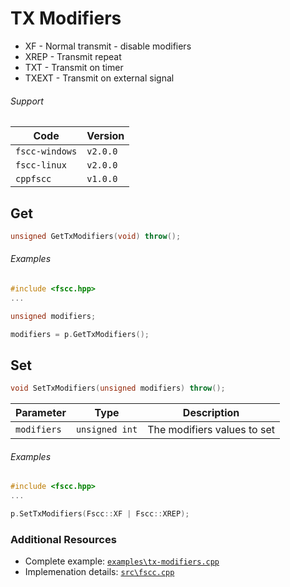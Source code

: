 # TX Modifiers

- XF - Normal transmit - disable modifiers
- XREP - Transmit repeat
- TXT - Transmit on timer
- TXEXT - Transmit on external signal

###### Support
| Code           | Version
| -------------- | --------
| `fscc-windows` | `v2.0.0` 
| `fscc-linux`   | `v2.0.0` 
| `cppfscc`      | `v1.0.0`


## Get
```c++
unsigned GetTxModifiers(void) throw();
```

###### Examples
```c++
#include <fscc.hpp>
...

unsigned modifiers;

modifiers = p.GetTxModifiers();
```


## Set
```c++
void SetTxModifiers(unsigned modifiers) throw();
```

| Parameter   | Type           | Description
| ------------| -------------- | ----------------------------
| `modifiers` | `unsigned int` | The modifiers values to set

###### Examples
```c++
#include <fscc.hpp>
...

p.SetTxModifiers(Fscc::XF | Fscc::XREP);
```


### Additional Resources
- Complete example: [`examples\tx-modifiers.cpp`](https://github.com/commtech/cppfscc/blob/master/examples/tx-modifiers.cpp)
- Implemenation details: [`src\fscc.cpp`](https://github.com/commtech/cppfscc/blob/master/src/fscc.cpp)
